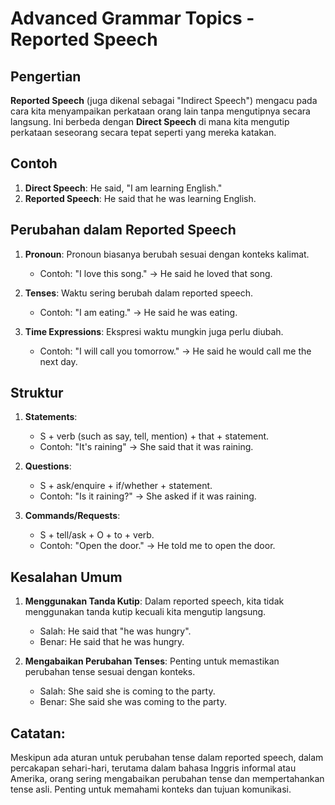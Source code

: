 # Advanced Grammar Topics - Reported Speech

## Pengertian

**Reported Speech** (juga dikenal sebagai "Indirect Speech") mengacu pada cara kita menyampaikan perkataan orang lain tanpa mengutipnya secara langsung. Ini berbeda dengan **Direct Speech** di mana kita mengutip perkataan seseorang secara tepat seperti yang mereka katakan.

## Contoh

1. **Direct Speech**: He said, "I am learning English."
2. **Reported Speech**: He said that he was learning English.

## Perubahan dalam Reported Speech

1. **Pronoun**: Pronoun biasanya berubah sesuai dengan konteks kalimat.
   - Contoh: "I love this song." → He said he loved that song.

2. **Tenses**: Waktu sering berubah dalam reported speech.
   - Contoh: "I am eating." → He said he was eating.

3. **Time Expressions**: Ekspresi waktu mungkin juga perlu diubah.
   - Contoh: "I will call you tomorrow." → He said he would call me the next day.

## Struktur

1. **Statements**:
   - S + verb (such as say, tell, mention) + that + statement.
   - Contoh: "It's raining" → She said that it was raining.

2. **Questions**:
   - S + ask/enquire + if/whether + statement.
   - Contoh: "Is it raining?" → She asked if it was raining.

3. **Commands/Requests**:
   - S + tell/ask + O + to + verb.
   - Contoh: "Open the door." → He told me to open the door.

## Kesalahan Umum

1. **Menggunakan Tanda Kutip**: Dalam reported speech, kita tidak menggunakan tanda kutip kecuali kita mengutip langsung.
   - Salah: He said that "he was hungry".
   - Benar: He said that he was hungry.

2. **Mengabaikan Perubahan Tenses**: Penting untuk memastikan perubahan tense sesuai dengan konteks.
   - Salah: She said she is coming to the party.
   - Benar: She said she was coming to the party.

## Catatan:

Meskipun ada aturan untuk perubahan tense dalam reported speech, dalam percakapan sehari-hari, terutama dalam bahasa Inggris informal atau Amerika, orang sering mengabaikan perubahan tense dan mempertahankan tense asli. Penting untuk memahami konteks dan tujuan komunikasi.
